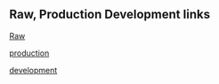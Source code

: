 ## Raw, Production Development links
[Raw](https://raw.githubusercontent.com/Chubby-Roo/pen/master/Pen.js)

[production](https://cdn.rawgit.com/Chubby-Roo/pen/master/Pen.js)

[development](https://rawgit.com/Chubby-Roo/pen/master/Pen.js)
